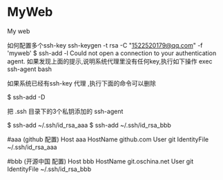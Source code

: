 # MyWeb
My web

如何配置多个ssh-key
ssh-keygen -t rsa -C "1522520179@qq.com" -f 'myweb'
$ ssh-add -l
Could not open a connection to your authentication agent.
如果发现上面的提示,说明系统代理里没有任何key,执行如下操作
exec ssh-agent bash

如果系统已经有ssh-key 代理 ,执行下面的命令可以删除

$ ssh-add -D

把 .ssh 目录下的3个私钥添加的 ssh-agent

$ ssh-add ~/.ssh/id_rsa_aaa
$ ssh-add ~/.ssh/id_rsa_bbb

#aaa  (github 配置)
Host aaa
    HostName github.com
    User git
    IdentityFile ~/.ssh/id_rsa_aaa

#bbb  (开源中国 配置)
Host bbb
    HostName git.oschina.net
    User git
    IdentityFile ~/.ssh/id_rsa_bbb